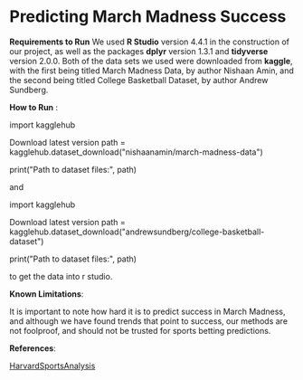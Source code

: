 # Predicting March Madness Success


**Requirements to Run**
We used **R Studio** version 4.4.1 in the construction of our project, as well as the packages **dplyr** version 1.3.1 and **tidyverse** version 2.0.0. 
Both of the data sets we used were downloaded from **kaggle**, with the first being titled March Madness Data, by author Nishaan Amin, and the second being titled College Basketball Dataset, by author Andrew Sundberg. 

**How to Run** : 


 import kagglehub

  Download latest version
 path = kagglehub.dataset_download("nishaanamin/march-madness-data")

 print("Path to dataset files:", path)

and

import kagglehub

 Download latest version
path = kagglehub.dataset_download("andrewsundberg/college-basketball-dataset")

print("Path to dataset files:", path)

to get the data into r studio. 

**Known Limitations**: 


It is important to note how hard it is to predict success in March Madness, and although we have found trends that point to success, our methods are not foolproof, and should not be trusted for sports betting predictions. 

**References**: 



[HarvardSportsAnalysis](https://harvardsportsanalysis.org/2019/03/a-method-to-the-madness-predicting-ncaa-tournament-success/)
